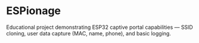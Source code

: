 # ESPionage
Educational project demonstrating ESP32 captive portal capabilities — SSID cloning, user data capture (MAC, name, phone), and basic logging.
